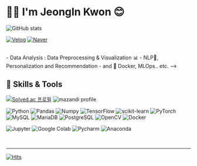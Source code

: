 # 👋🏻 I'm JeongIn Kwon 😊
![GitHub stats](https://github-readme-stats.vercel.app/api?username=joniekwon&show_icons=true&theme=dracula)

[![Velog](https://img.shields.io/badge/Velog-20C997.svg?&style=for-the-badge&logo=Velog&logoColor=white)](https://velog.io/@joniekwon) [![Naver](https://img.shields.io/badge/Email-03C75A.svg?&style=for-the-badge&logo=Naver&logoColor=white)](mailto:kkkji1215@naver.com) 

<!-- icons https://simpleicons.org/?q=instag 
[![Instagram](https://img.shields.io/badge/Instagram-E4405F.svg?&style=for-the-badge&logo=Instagram&logoColor=white)]() 
[![Notion](https://img.shields.io/badge/Portfolio-000000.svg?&style=for-the-badge&logo=Notion&logoColor=white)](https://sapphire-week-558.notion.site/2b10480762784d15b1b280f40decf4fb?v=f9e11ab568f247418a6b08afc6195d34) 
[![kaggle](https://img.shields.io/badge/kaggle-20BEFF.svg?&style=for-the-badge&logo=kaggle&logoColor=white)](https://www.kaggle.com/joniekwon)

[![Top Langs](https://github-readme-stats.vercel.app/api/top-langs/?username=joniekwon&layout=compact)](https://github.com/joniekwon/github-readme-stats)
-->

<br>
<!-- 
## I ❤ to work with Data. I'm currently learning Data Science. <!--I want to work as a data scientist.-->
- Data Analysis : Data Preprocessing & Visualization 📊
- NLP💬, Personalization and Recommendation
- and 🌱 Docker, MLOps.. etc.
-->
<br>

## 🚀 Skills & Tools

[![Solved.ac
프로필](http://mazassumnida.wtf/api/v2/generate_badge?boj=ninykwon19)](https://solved.ac/ninykwon19) ![mazandi profile](http://mazandi.herokuapp.com/api?handle=ninykwon19&theme=dark)

![Python](https://img.shields.io/badge/Python-3776AB.svg?&style=for-the-badge&logo=Python&logoColor=white) ![Pandas](https://img.shields.io/badge/Pandas-150458.svg?&style=for-the-badge&logo=Pandas&logoColor=white) ![Numpy](https://img.shields.io/badge/Numpy-013243.svg?&style=for-the-badge&logo=Numpy&logoColor=white) ![TensorFlow](https://img.shields.io/badge/TensorFlow-FF6F00.svg?&style=for-the-badge&logo=Tensorflow&logoColor=white) ![scikit-learn](https://img.shields.io/badge/scikit%20learn-F7931E.svg?&style=for-the-badge&logo=scikit-learn&logoColor=white) ![PyTorch](https://img.shields.io/badge/PyTorch-EE4C2C.svg?&style=for-the-badge&logo=PyTorch&logoColor=white) ![MySQL](https://img.shields.io/badge/MySQL-4479A1.svg?&style=for-the-badge&logo=MySQL&logoColor=white) ![MariaDB](https://img.shields.io/badge/MariaDB-003545.svg?&style=for-the-badge&logo=MariaDB&logoColor=white) ![PostgreSQL](https://img.shields.io/badge/PostgreSQL-4169E1.svg?&style=for-the-badge&logo=PostgreSQL&logoColor=white) ![OpenCV](https://img.shields.io/badge/OpenCV-5C3EE8.svg?&style=for-the-badge&logo=OpenCV&logoColor=white) ![Docker](https://img.shields.io/badge/Docker-2496ED.svg?&style=for-the-badge&logo=Docker&logoColor=white) 

![Jupyter](https://img.shields.io/badge/Jupyter-F37626.svg?&style=for-the-badge&logo=Jupyter&logoColor=white) ![Google Colab](https://img.shields.io/badge/Google%20Colab-F9AB00.svg?&style=for-the-badge&logo=Google%20Colab&logoColor=white) ![Pycharm](https://img.shields.io/badge/Pycharm-000000.svg?&style=for-the-badge&logo=Pycharm&logoColor=white) ![Anaconda](https://img.shields.io/badge/Anaconda-44A833.svg?&style=for-the-badge&logo=Anaconda&logoColor=white)
<!-- [Ubuntu](https://img.shields.io/badge/Ubuntu-E95420.svg?&style=for-the-badge&logo=Ubuntu&logoColor=white)-->

<br>

***

[![Hits](https://hits.seeyoufarm.com/api/count/incr/badge.svg?url=https%3A%2F%2Fgithub.com%2Fjoniekwon%2Fjoniekwon&count_bg=%23B1EEFF&title_bg=%23FFC8C8&icon=github.svg&icon_color=%23E7E7E7&title=hits&edge_flat=false)](https://hits.seeyoufarm.com)
